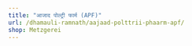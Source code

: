 ```yaml
---
title: "आजाद पोल्ट्री फार्म (APF)"
url: /dhamauli-ramnath/aajaad-polttrii-phaarm-apf/
shop: Metzgerei
---
```

